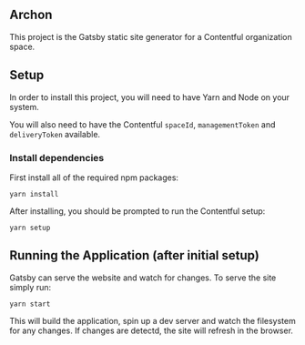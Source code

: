 Archon
------
This project is the Gatsby static site generator for a Contentful organization space.

## Setup
In order to install this project, you will need to have Yarn and Node on your system. 

You will also need to have the Contentful `spaceId`, `managementToken` and `deliveryToken` available.

### Install dependencies
First install all of the required npm packages:

```shell
yarn install
```

After installing, you should be prompted to run the Contentful setup:

```shell
yarn setup
```

## Running the Application (after initial setup)

Gatsby can serve the website and watch for changes. To serve the site simply run:

```shell
yarn start
```

This will build the application, spin up a dev server and watch the filesystem for any changes. If 
changes are detectd, the site will refresh in the browser.